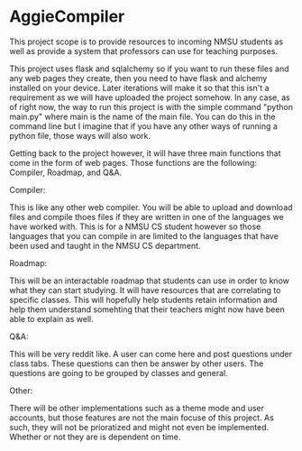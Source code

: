# AggieCompiler
This project scope is to provide resources to incoming NMSU students as well as provide a system that professors can use for teaching purposes. 

This project uses flask and sqlalchemy so if you want to run these files and any web pages they create, then you need to have flask and alchemy installed on your device. Later iterations will make it so that this isn't a requirement as we will have uploaded the project somehow. In any case, as of right now, the way to run this project is with the simple command "python main.py" where main is the name of the main file. You can do this in the command line but I imagine that if you have any other ways of running a python file, those ways will also work.

Getting back to the project however, it will have three main functions that come in the form of web pages. Those functions are the following: Compiler, Roadmap, and Q&A. 

Compiler: 

  This is like any other web compiler. You will be able to upload and download files and compile thoes files if they are written in one of the languages
  we have worked with. This is for a NMSU CS student however so those languages that you can compile in are limited to the languages that have been used
  and taught in the NMSU CS department. 
  
Roadmap:

  This will be an interactable roadmap that students can use in order to know what they can start studying. It will have resources that are correlating
  to specific classes. This will hopefully help students retain information and help them understand somehting that their teachers might now have 
  been able to explain as well.
  
Q&A:
  
  This will be very reddit like. A user can come here and post questions under class tabs. These questions can then be answer by other users. The 
  questions are going to be grouped by classes and general. 
  
Other:

  There will be other implementations such as a theme mode and user accounts, but those features are not the main focuse of this project. As such, 
  they will not be prioratized and might not even be implemented. Whether or not they are is dependent on time.
